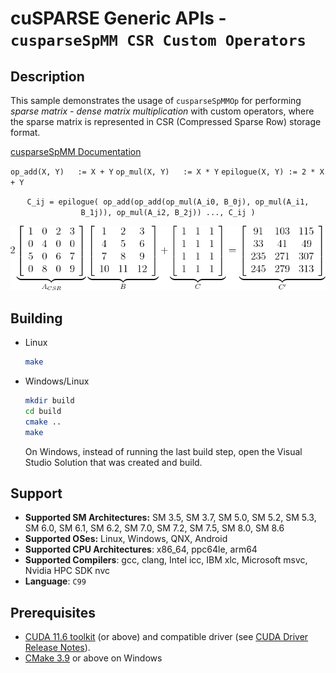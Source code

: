 # cuSPARSE Generic APIs - `cusparseSpMM CSR Custom Operators`

## Description

This sample demonstrates the usage of `cusparseSpMMOp` for performing *sparse matrix - dense matrix multiplication* with custom operators, where the sparse matrix is represented in CSR (Compressed Sparse Row) storage format.

[cusparseSpMM Documentation](https://docs.nvidia.com/cuda/cusparse/index.html#cusparse-generic-function-spmm_op)

`op_add(X, Y)   := X + Y`
`op_mul(X, Y)   := X * Y`
`epilogue(X, Y) := 2 * X + Y`

<center>

`C_ij = epilogue( op_add(op_add(op_mul(A_i0, B_0j), op_mul(A_i1, B_1j)), op_mul(A_i2, B_2j)) ..., C_ij )`

![](spmm_csr_op.png)
</center>

## Building

* Linux
    ```bash
    make
    ```

* Windows/Linux
    ```bash
    mkdir build
    cd build
    cmake ..
    make
    ```
    On Windows, instead of running the last build step, open the Visual Studio Solution that was created and build.

## Support

* **Supported SM Architectures:** SM 3.5, SM 3.7, SM 5.0, SM 5.2, SM 5.3, SM 6.0, SM 6.1, SM 6.2, SM 7.0, SM 7.2, SM 7.5, SM 8.0, SM 8.6
* **Supported OSes:** Linux, Windows, QNX, Android
* **Supported CPU Architectures**: x86_64, ppc64le, arm64
* **Supported Compilers**: gcc, clang, Intel icc, IBM xlc, Microsoft msvc, Nvidia HPC SDK nvc
* **Language**: `C99`

## Prerequisites

* [CUDA 11.6 toolkit](https://developer.nvidia.com/cuda-downloads) (or above) and compatible driver (see [CUDA Driver Release Notes](https://docs.nvidia.com/cuda/cuda-toolkit-release-notes/index.html#cuda-major-component-versions)).
* [CMake 3.9](https://cmake.org/download/) or above on Windows
